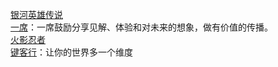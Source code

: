 [银河英雄传说](http://v.pptv.com/show/UXMkohCCia8ksqhI.html?&rcc_src=B3)  
[一席](https://yixi.tv/)：一席鼓励分享见解、体验和对未来的想象，做有价值的传播。  
[火影忍者](http://list.youku.com/show/id_zcc001f06962411de83b1.html)  
[键客行](https://space.bilibili.com/43582057)：让你的世界多一个维度  
[]()
[]()
[]()
[]()